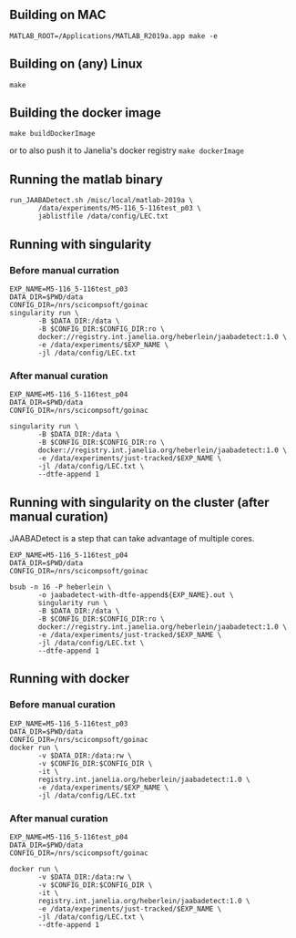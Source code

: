 ## Building on MAC

`MATLAB_ROOT=/Applications/MATLAB_R2019a.app make -e`

## Building on (any) Linux

`make`

## Building the docker image

`make buildDockerImage`

or to also push it to Janelia's docker registry
`make dockerImage`

## Running the matlab binary

```
run_JAABADetect.sh /misc/local/matlab-2019a \
       /data/experiments/M5-116_5-116test_p03 \
       jablistfile /data/config/LEC.txt
```

## Running with singularity

### Before manual curration
```
EXP_NAME=M5-116_5-116test_p03
DATA_DIR=$PWD/data
CONFIG_DIR=/nrs/scicompsoft/goinac
singularity run \
       -B $DATA_DIR:/data \
       -B $CONFIG_DIR:$CONFIG_DIR:ro \
       docker://registry.int.janelia.org/heberlein/jaabadetect:1.0 \
       -e /data/experiments/$EXP_NAME \
       -jl /data/config/LEC.txt
```
### After manual curation
```
EXP_NAME=M5-116_5-116test_p04
DATA_DIR=$PWD/data
CONFIG_DIR=/nrs/scicompsoft/goinac

singularity run \
       -B $DATA_DIR:/data \
       -B $CONFIG_DIR:$CONFIG_DIR:ro \
       docker://registry.int.janelia.org/heberlein/jaabadetect:1.0 \
       -e /data/experiments/just-tracked/$EXP_NAME \
       -jl /data/config/LEC.txt \
       --dtfe-append 1
```

## Running with singularity on the cluster (after manual curation)

JAABADetect is a step that can take advantage of multiple cores.

```
EXP_NAME=M5-116_5-116test_p04
DATA_DIR=$PWD/data
CONFIG_DIR=/nrs/scicompsoft/goinac

bsub -n 16 -P heberlein \
       -o jaabadetect-with-dtfe-append${EXP_NAME}.out \
       singularity run \
       -B $DATA_DIR:/data \
       -B $CONFIG_DIR:$CONFIG_DIR:ro \
       docker://registry.int.janelia.org/heberlein/jaabadetect:1.0 \
       -e /data/experiments/just-tracked/$EXP_NAME \
       -jl /data/config/LEC.txt \
       --dtfe-append 1
```

## Running with docker

### Before manual curation
```
EXP_NAME=M5-116_5-116test_p03
DATA_DIR=$PWD/data
CONFIG_DIR=/nrs/scicompsoft/goinac
docker run \
       -v $DATA_DIR:/data:rw \
       -v $CONFIG_DIR:$CONFIG_DIR \
       -it \
       registry.int.janelia.org/heberlein/jaabadetect:1.0 \
       -e /data/experiments/$EXP_NAME \
       -jl /data/config/LEC.txt
```
### After manual curation
```
EXP_NAME=M5-116_5-116test_p04
DATA_DIR=$PWD/data
CONFIG_DIR=/nrs/scicompsoft/goinac

docker run \
       -v $DATA_DIR:/data:rw \
       -v $CONFIG_DIR:$CONFIG_DIR \
       -it \
       registry.int.janelia.org/heberlein/jaabadetect:1.0 \
       -e /data/experiments/just-tracked/$EXP_NAME \
       -jl /data/config/LEC.txt \
       --dtfe-append 1
```
